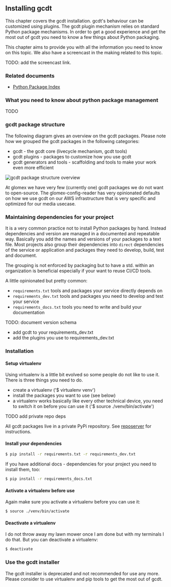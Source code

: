 ## Installing gcdt

This chapter covers the gcdt installation. gcdt's behaviour can be customized using plugins. The gcdt plugin mechanism relies on standard Python package mechanisms. In order to get a good experience and get the most out of gcdt you need to know a few things about Python packaging.
 
This chapter aims to provide you with all the information you need to know on this topic. We also have a screencast in the making related to this topic.

TODO: add the screencast link.

 
### Related documents

* [Python Package Index](https://pypi.python.org/pypi)



### What you need to know about python package management

TODO


### gcdt package structure

The following diagram gives an overview on the gcdt packages. Please note how we grouped the gcdt packages in the following categories: 

* gcdt - the gcdt core (livecycle mechanism, gcdt tools)
* gcdt plugins - packages to customize how you use gcdt
* gcdt generators and tools - scaffolding and tools to make your work even more efficient

![gcdt package structure overview](/_static/images/gcdt-package-structure.png "gcdt package structure overview")

At glomex we have very few (currently one) gcdt packages we do not want to open-source. The glomex-config-reader has very opinionated defaults on how we use gcdt on our AWS infrastructure that is very specific and optimized for our media usecase. 


### Maintaining dependencies for your project

It is a very common practice not to install Python packages by hand. Instead dependencies and version are managed in a documented and repeatable way. Basically you add the names and versions of your packages to a text file. Most projects also group their dependencies into `direct` dependencies of the service or application and packages they need to develop, build, test and document.

The grouping is not enforced by packaging but to have a std. within an organization is beneficial especially if your want to reuse CI/CD tools.

A little opinionated but pretty common:

* `requirements.txt` tools and packages your service directly depends on
* `requirements_dev.txt` tools and packages you need to develop and test your service
* `requirements_docs.txt` tools you need to write and build your documentation

TODO: document version schema

* add gcdt to your requirements_dev.txt
* add the plugins you use to requirements_dev.txt


### Installation

#### Setup virtualenv

Using virtualenv is a little bit evolved so some people do not like to use it. There is three things you need to do.

* create a virtualenv ('$ virtualenv venv')
* install the packages you want to use (see below)
* a virtualenv works basically like every other technical device, you need to switch it on before you can use it ('$ source ./venv/bin/activate')


TODO add private repo deps

All gcdt packages live in a private PyPi repository. See [reposerver](http://reposerver-prod-eu-west-1.infra.glomex.cloud/pypi/) for instructions.


#### Install your dependencies

``` bash
$ pip install -r requirements.txt -r requirements_dev.txt
```

If you have additional docs - dependencies for your project you need to install them, too:

``` bash
$ pip install -r requirements_docs.txt
```


#### Activate a virtualenv before use

Again make sure you activate a virtualenv before you can use it:

``` bash
$ source ./venv/bin/activate
```


#### Deactivate a virtualenv

I do not throw away my lawn mower once I am done but with my terminals I do that. But you can deactivate a virtualenv:

``` bash
$ deactivate
```


### Use the gcdt installer

The gcdt installer is deprecated and not recommended for use any more. Please consider to use virtualenv and pip tools to get the most out of gcdt.
